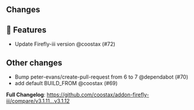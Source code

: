 ## Changes

## 🚀 Features

- Update Firefly-iii version @coostax (#72)

## Other changes

- Bump peter-evans/create-pull-request from 6 to 7 @dependabot (#70)
- add default BUILD\_FROM @coostax (#69)

**Full Changelog**: https://github.com/coostax/addon-firefly-iii/compare/v3.1.11...v3.1.12
